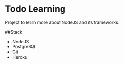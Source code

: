 # Todo Learning
Project to learn more about NodeJS and its frameworks.

##Stack
- NodeJS
- PostgreSQL
- Git
- Heroku